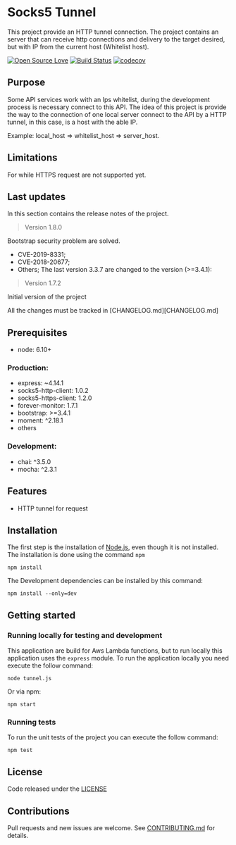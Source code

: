 # Socks5 Tunnel 
This project provide an HTTP tunnel connection.
The project contains an server that can receive http connections and delivery to the target desired, but with IP from the current
host (Whitelist host).

<!-- badges -->
[![Open Source Love](https://badges.frapsoft.com/os/mit/mit.svg?v=102)](LICENSE) 
[![Build Status](https://travis-ci.org/andersoncontreira/socks5-tunnel-node.svg?branch=master)](https://travis-ci.org/andersoncontreira/socks5-tunnel-node)
[![codecov](https://codecov.io/gh/andersoncontreira/socks5-tunnel-node/branch/master/graph/badge.svg)](https://codecov.io/gh/andersoncontreira/socks5-tunnel-node)
<!-- -->

## Purpose
Some API services work with an Ips whitelist, during the development process is necessary connect to this API.
The idea of this project is provide the way to the connection of one local server connect to the API by a HTTP tunnel, in this case, is a host with the able IP.

Example: 
local_host => whitelist_host => server_host.  
 
 
## Limitations
For while HTTPS request are not supported yet.

## Last updates 
In this section contains the release notes of the project.

> Version 1.8.0

Bootstrap security problem are solved.
* CVE-2019-8331;
* CVE-2018-20677;
* Others;
The last version 3.3.7 are changed to the version (>=3.4.1):


> Version 1.7.2

Initial version of the project

All the changes must be tracked in [CHANGELOG.md][CHANGELOG.md]

## Prerequisites
* node: 6.10+


### Production:
* express: ~4.14.1
* socks5-http-client: 1.0.2
* socks5-https-client: 1.2.0
* forever-monitor: 1.7.1
* bootstrap: >=3.4.1
* moment: ^2.18.1
* others

### Development:
* chai: ^3.5.0
* mocha: ^2.3.1

## Features
* HTTP tunnel for request

## Installation

The first step is the installation of [Node.js](https://nodejs.org/en/), even though it is not installed.
The installation is done using the command `npm`  

``` 
npm install 
``` 
The Development dependencies can be installed by this command:
``` 
npm install --only=dev
``` 

## Getting started
### Running locally for testing and development

This application are build for Aws Lambda functions, but to run locally this application uses the `express` module.
To run the application locally you need execute the follow command:

``` 
node tunnel.js 
```
Or via npm: 
``` 
npm start
```

### Running tests

To run the unit tests of the project you can execute the follow command:
``` 
npm test
```
<!--
## Docs and references
   * [Docs] (https://github.com/Rentcars)
   * [Swagger] (https://github.com/Rentcars)
   * [Others] (https://github.com/Rentcars)
-->
## License
Code released under the [LICENSE](LICENSE)  

## Contributions 
 Pull requests and new issues are welcome. See [CONTRIBUTING.md](CONTRIBUTING.md) for details. 